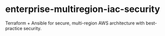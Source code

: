 # enterprise-multiregion-iac-security
Terraform + Ansible for secure, multi-region AWS architecture with best-practice security.
